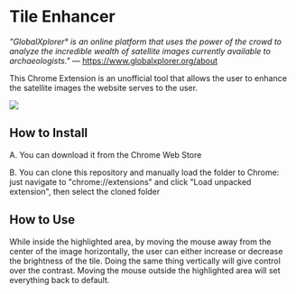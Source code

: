 # Tile Enhancer

_"GlobalXplorer° is an online platform that uses the power of the crowd to analyze the incredible wealth of satellite images currently available to archaeologists."_ — https://www.globalxplorer.org/about

This Chrome Extension is an unofficial tool that allows the user to enhance the satellite images the website serves to the user.

![](http://i.imgur.com/01zCigJ.gif)

## How to Install

A. You can download it from the Chrome Web Store

B. You can clone this repository and manually load the folder to Chrome: just navigate to "chrome://extensions" and click "Load unpacked extension", then select the cloned folder

## How to Use

While inside the highlighted area, by moving the mouse away from the center of the image horizontally, the user can either increase or decrease the brightness of the tile. Doing the same thing vertically will give control over the contrast.
Moving the mouse outside the highlighted area will set everything back to default.
